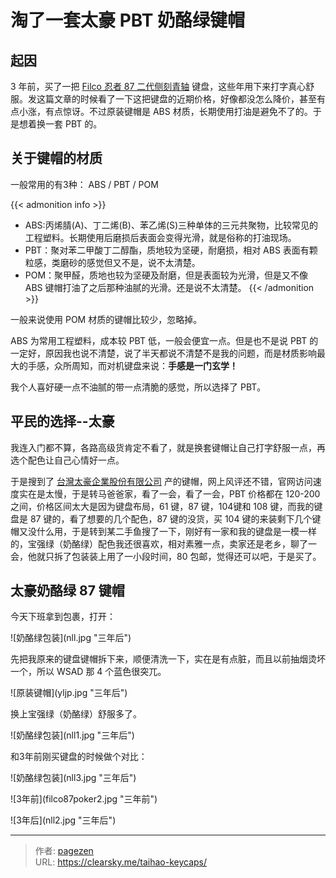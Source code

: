 # 淘了一套太豪 PBT 奶酪绿键帽


## 起因

3 年前，买了一把 [Filco 忍者 87 二代侧刻青轴](https://clearsky.me/fkbn87mc-efb2/) 键盘，这些年用下来打字真心舒服。发这篇文章的时候看了一下这把键盘的近期价格，好像都没怎么降价，甚至有点小涨，有点惊讶。不过原装键帽是 ABS 材质，长期使用打油是避免不了的。于是想着换一套 PBT 的。

## 关于键帽的材质

一般常用的有3种： ABS / PBT / POM

{{&lt; admonition info &gt;}}
- ABS:丙烯腈(A)、丁二烯(B)、苯乙烯(S)三种单体的三元共聚物，比较常见的工程塑料。长期使用后磨损后表面会变得光滑，就是俗称的打油现场。
- PBT：聚对苯二甲酸丁二醇酯，质地较为坚硬，耐磨损，相对 ABS 表面有颗粒感，类磨砂的感觉但又不是，说不太清楚。
- POM：聚甲醛，质地也较为坚硬及耐磨，但是表面较为光滑，但是又不像 ABS 键帽打油了之后那种油腻的光滑。还是说不太清楚。
{{&lt; /admonition &gt;}}

一般来说使用 POM 材质的键帽比较少，忽略掉。

ABS 为常用工程塑料，成本较 PBT 低，一般会便宜一点。但是也不是说 PBT 的一定好，原因我也说不清楚，说了半天都说不清楚不是我的问题，而是材质影响最大的手感，众所周知，而对机键盘来说：**手感是一门玄学！**

我个人喜好硬一点不油腻的带一点清脆的感觉，所以选择了 PBT。

##  平民的选择--太豪

我连入门都不算，各路高级货肯定不看了，就是换套键帽让自己打字舒服一点，再选个配色让自己心情好一点。

于是搜到了 [台灣太豪企業股份有限公司](http://www.tai-hao.com/tw/catalog/) 产的键帽，网上风评还不错，官网访问速度实在是太慢，于是转马爸爸家，看了一会，看了一会，PBT 价格都在 120-200之间，价格区间太大是因为键盘布局，61 键，87 键，104键和 108 键，而我的键盘是 87 键的，看了想要的几个配色，87 键的没货，买 104 键的来装剩下几个键帽又没什么用，于是转到某二手鱼搜了一下，刚好有一家和我的键盘是一模一样的，宝强绿（奶酪绿）配色我还很喜欢，相对素雅一点，卖家还是老乡，聊了一会，他就只拆了包装装上用了一小段时间，80 包邮，觉得还可以吧，于是买了。

## 太豪奶酪绿 87 键帽

今天下班拿到包裹，打开：

![奶酪绿包装](nll.jpg &#34;三年后&#34;)

先把我原来的键盘键帽拆下来，顺便清洗一下，实在是有点脏，而且以前抽烟烫坏一个，所以 WSAD 那 4 个蓝色很突兀。

![原装键帽](yljp.jpg &#34;三年后&#34;)

换上宝强绿（奶酪绿）舒服多了。

![奶酪绿包装](nll1.jpg &#34;三年后&#34;)

和3年前刚买键盘的时候做个对比：

![奶酪绿包装](nll3.jpg &#34;三年后&#34;)

![3年前](filco87poker2.jpg &#34;三年前&#34;)

![3年后](nll2.jpg &#34;三年后&#34;)

---

> 作者: [pagezen](http://clearsky.me/)  
> URL: https://clearsky.me/taihao-keycaps/  

